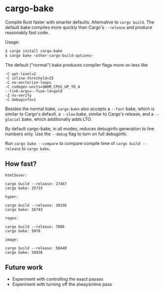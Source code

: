 # cargo-bake

Compile Rust faster with smarter defaults. Alternative to `cargo
build`. The default bake compiles more quickly than Cargo's
`--release` and produce reasonably fast code.

Usage:

```sh
$ cargo install cargo-bake
$ cargo bake <other-cargo-build-options>
```

The default ("normal") bake produces compiler flags more-or-less
like

```
-C opt-level=2
-C inline-threshold=25
-C no-vectorize-loops
-C codegen-units=$NUM_CPUS_UP_TO_4
--link-args=--fuse-ld=gold
-Z no-verify
-C debuginfo=1
```

Besides the normal bake, `cargo-bake` also accepts a `--fast` bake,
which is similar to Cargo's default, a `--slow` bake, similar to
Cargo's release, and a `--glacial` bake, which additionally adds LTO.

By default cargo-bake, in all modes, reduces debuginfo generation to
line numbers only. Use the `--debug` flag to turn on full debuginfo.

Run `cargo bake --compare` to compare compile time of `cargo build
--release` to `cargo bake`.

## How fast?

```
html5ever:

cargo build --release: 27467
cargo bake: 25733

hyper:

cargo build --release: 30156
cargo bake: 26743

regex:

cargo build --release: 7006
cargo bake: 5078

image:

cargo build --release: 50449
cargo bake: 50928
```

## Future work

* Experiment with controlling the exact passes
* Experiment with turning off the alwaysinline pass

